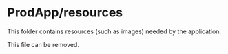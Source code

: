 # ProdApp/resources

This folder contains resources (such as images) needed by the application. 

This file can be removed.
